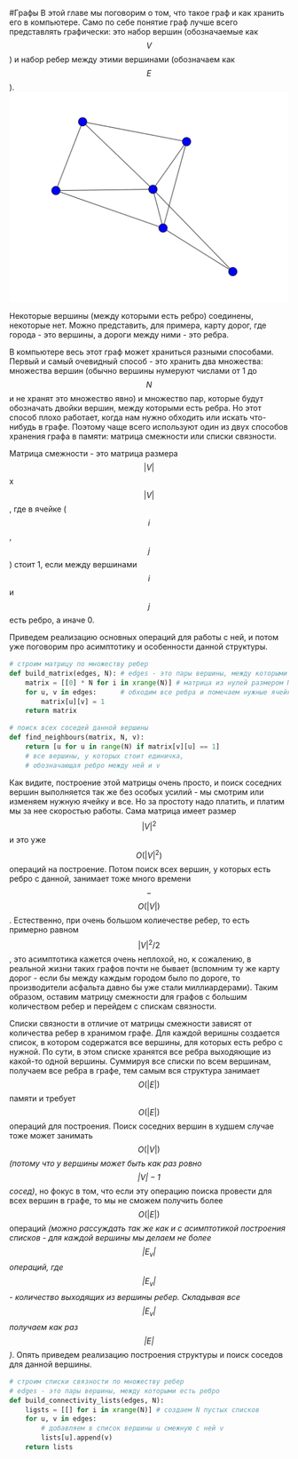 #Графы
В этой главе мы поговорим о том, что такое граф и как хранить его в компьютере. Само по себе понятие граф лучше всего представлять графически: это набор вершин (обозначаемые как $$V$$) и набор ребер между этими вершинами (обозначаем как $$E$$). ![График 1](graphs-1.svg) 

Некоторые вершины (между которыми есть ребро) соединены, некоторые нет. Можно представить, для примера, карту дорог, где города - это вершины, а дороги между ними - это ребра. 

В компьютере весь этот граф может храниться разными способами. Первый и самый очевидный способ - это хранить два множества: множества вершин (обычно вершины нумеруют числами от 1 до $$N$$ и не хранят это множество явно) и множество пар, которые будут обозначать двойки вершин, между которыми есть ребра. Но этот способ плохо работает, когда нам нужно обходить или искать что-нибудь в графе. Поэтому чаще всего используют один из двух способов хранения графа в памяти: матрица смежности или списки связности. 

Матрица смежности - это матрица размера $$|V|$$ x $$|V|$$, где в ячейке ($$i$$, $$j$$) стоит 1, если между вершинами $$i$$ и $$j$$ есть ребро, а иначе 0. 

Приведем реализацию основных операций для работы с ней, и потом уже поговорим про асимптотику и особенности данной структуры. 

```python
# строим матрицу по множеству ребер
def build_matrix(edges, N): # edges - это пары вершины, между которыми есть ребро
    matrix = [[0] * N for i in xrange(N)] # матрица из нулей размером N x N
    for u, v in edges:      # обходим все ребра и помечаем нужные ячейки в матрице
        matrix[u][v] = 1
    return matrix
```
```python
# поиск всех соседей данной вершины
def find_neighbours(matrix, N, v): 
    return [u for u in range(N) if matrix[v][u] == 1] 
    # все вершины, у которых стоит единичка, 
    # обозначающая ребро между ней и v
```    

Как видите, построение этой матрицы очень просто, и поиск соседних вершин выполняется так же без особых усилий - мы смотрим или изменяем нужную ячейку и все. Но за простоту надо платить, и платим мы за нее скоростью работы. Сама матрица имеет размер $$|V|^2$$ и это уже $$O(|V|^2)$$ операций на построение. Потом поиск всех вершин, у которых есть ребро с данной, занимает тоже много времени $$-$$ $$O(|V|)$$. Естественно, при очень большом колиечестве ребер, то есть примерно равном $$|V|^2 / 2$$, это асимптотика кажется очень неплохой, но, к сожалению, в реальной жизни таких графов почти не бывает (вспомним ту же карту дорог - если бы между каждым городом было по дороге, то производители асфальта давно бы уже стали миллиардерами). Таким образом, оставим матрицу смежности для графов с большим количеством ребер и перейдем с спискам связности. 

Списки связности в отличие от матрицы смежности зависят от количества ребер в хранимом графе. Для каждой веришны создается список, в котором содержатся все вершины, для которых есть ребро с нужной. По сути, в этом списке хранятся все ребра выходяющие из какой-то одной вершины. Суммируя все списки по всем вершинам, получаем все ребра в графе, тем самым вся структура занимает $$O(|E|)$$ памяти и требует $$O(|E|)$$ операций для построения. Поиск соседних вершин в худшем случае тоже может занимать $$O(|V|)$$ *(потому что у вершины может быть как раз ровно $$|V| - 1$$ сосед)*, но фокус в том, что если эту операцию поиска провести для всех вершин в графе, то мы не сможем получить более $$O(|E|)$$ операций *(можно рассуждать так же как и с асимптотикой построения списков - для каждой вершины мы делаем не более $$|E_v|$$ операций, где $$|E_v|$$ - количество выходящих из вершины ребер. Складывая все $$|E_v|$$ получаем как раз $$|E|$$)*. Опять приведем реализацию построения структуры и поиск соседов для данной вершины. 

```python
# строим списки связности по множеству ребер
# edges - это пары вершины, между которыми есть ребро
def build_connectivity_lists(edges, N): 
    ligsts = [[] for i in xrange(N)] # создаем N пустых списков
    for u, v in edges:
        # добавляем в список вершины u смежную с ней v
        lists[u].append(v) 
    return lists

```

